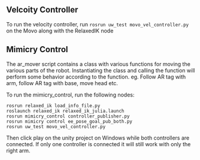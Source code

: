 ## Velcoity Controller
To run the velocity controller, run `rosrun uw_test movo_vel_controller.py` on the Movo along with the RelaxedIK node

## Mimicry Control
The ar_mover script contains a class with various functions for moving the various parts of the robot. Instantiating the class and calling the function will perform some behavior according to the function. eg. Follow AR tag with arm, follow AR tag with base, move head etc.

To run the mimicry_control, run the following nodes:
```shell
rosrun relaxed_ik load_info_file.py  
roslaunch relaxed_ik relaxed_ik_julia.launch
rosrun mimicry_control controller_publisher.py
rosrun mimicry control ee_pose_goal_pub_both.py
rosrun uw_test movo_vel_controller.py
```

Then click play on the unity project on Windows while both controllers are connected. If only one controller is connected it will still work with only the right arm.
